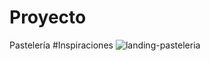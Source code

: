 # Proyecto
Pastelería
#Inspiraciones
![landing-pasteleria](https://user-images.githubusercontent.com/111720722/228354781-55c78c83-6c2e-4266-8853-ffde2c77e0cb.jpeg)
